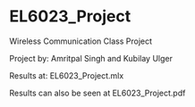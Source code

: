 # EL6023_Project
Wireless Communication Class Project

Project by: Amritpal Singh and Kubilay Ulger

Results at: EL6023_Project.mlx 

Results can also be seen at EL6023_Project.pdf
